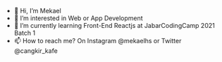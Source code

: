 - 👋 Hi, I’m Mekael
- 👀 I’m interested in Web or App Development
- 🌱 I’m currently learning Front-End Reactjs at JabarCodingCamp 2021 Batch 1
- 📫 How to reach me? On Instagram @mekaelhs or Twitter @cangkir_kafe

<!---
mekaelhs/mekaelhs is a ✨ special ✨ repository because its `README.md` (this file) appears on your GitHub profile.
You can click the Preview link to take a look at your changes.
--->
